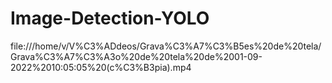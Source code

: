 # Image-Detection-YOLO
 file:///home/v/V%C3%ADdeos/Grava%C3%A7%C3%B5es%20de%20tela/Grava%C3%A7%C3%A3o%20de%20tela%20de%2001-09-2022%2010:05:05%20(c%C3%B3pia).mp4

